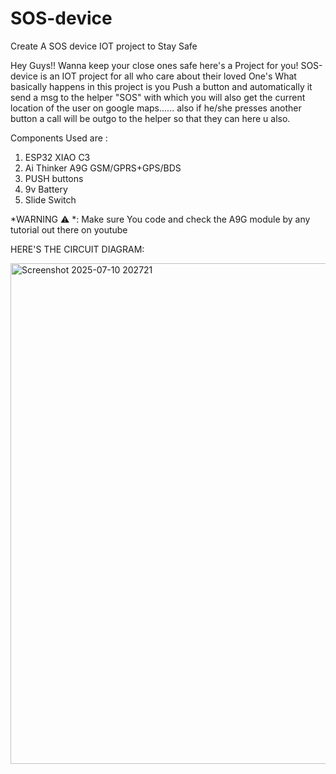 # SOS-device
Create A SOS device IOT project to Stay Safe

Hey Guys!! Wanna keep your close ones safe here's a Project for you!
SOS-device is an IOT project for all who care about their loved One's 
What basically happens in this project is you Push a button and automatically it send a msg to the helper "SOS" with which you will also get the current location of the user on google maps...... also if he/she presses another button a call will be outgo to the helper so that they can here u also.

Components Used are :
1. ESP32 XIAO C3
2. Ai Thinker A9G GSM/GPRS+GPS/BDS
3. PUSH buttons
4. 9v Battery
5. Slide Switch

*WARNING ⚠ *: Make sure You code and check the A9G module by any tutorial out there on youtube

HERE'S THE CIRCUIT DIAGRAM:

<img width="1459" height="801" alt="Screenshot 2025-07-10 202721" src="https://github.com/user-attachments/assets/7755cf68-99e1-406f-b2be-9a9ef7436c2c" />
